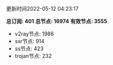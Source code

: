 更新时间2022-05-12 04:23:17

**总订阅: 401**
**总节点: 16974**
**有效节点: 3555**
- v2ray节点: 1986
- ssr节点: 914
- ss节点: 423
- trojan节点: 232
